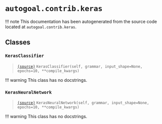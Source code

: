 # `autogoal.contrib.keras`

!!! note
    This documentation has been autogenerated from the source code located at `autogoal.contrib.keras`.

## Classes

### `KerasClassifier`

> [`(source)`](https://github.com/sestevez/autogoal/blob/master/autogoal/contrib/keras/_base.py#L81)
> `KerasClassifier(self, grammar, input_shape=None, epochs=10, **compile_kwargs)`


!!! warning
    This class has no docstrings.

### `KerasNeuralNetwork`

> [`(source)`](https://github.com/sestevez/autogoal/blob/master/autogoal/contrib/keras/_base.py#L9)
> `KerasNeuralNetwork(self, grammar, input_shape=None, epochs=10, **compile_kwargs)`


!!! warning
    This class has no docstrings.

